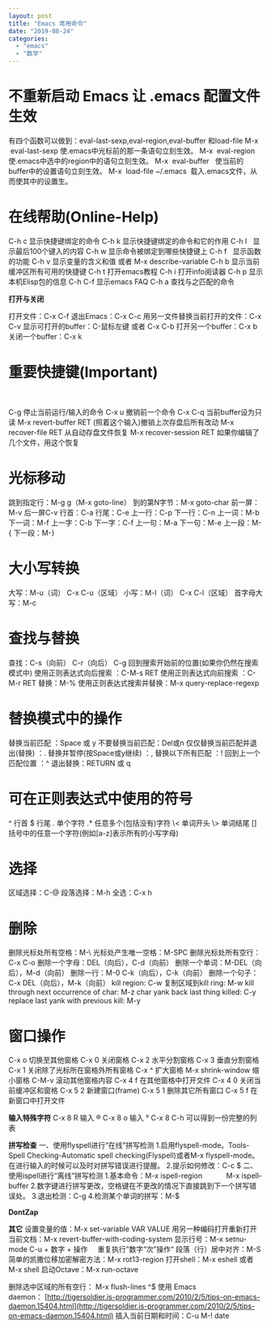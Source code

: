 ```yaml
---
layout: post
title: "Emacs 常用命令"
date: "2019-08-24"
categories: 
  - "emacs"
  - "数学"
---
```


# **不重新启动 Emacs 让 .emacs 配置文件生效**

有四个函数可以做到：eval-last-sexp,eval-region,eval-buffer 和load-file M-x  eval-last-sexp 使.emacs中光标前的那一条语句立刻生效。 M-x  eval-region   使.emacs中选中的region中的语句立刻生效。 M-x  eval-buffer   使当前的buffer中的设置语句立刻生效。 M-x  load-file ~/.emacs  载入.emacs文件，从而使其中的设置生。

# **在线帮助(Online-Help)**

C-h c 显示快捷键绑定的命令 C-h k 显示快捷键绑定的命令和它的作用 C-h l   显示最后100个键入的内容 C-h w 显示命令被绑定到哪些快捷键上 C-h f   显示函数的功能 C-h v 显示变量的含义和值 或者 M-x describe-variable C-h b 显示当前缓冲区所有可用的快捷键 C-h t 打开emacs教程 C-h i 打开info阅读器 C-h p 显示本机Elisp包的信息 C-h C-f 显示emacs FAQ C-h a 查找与之匹配的命令

**打开与关闭**

打开文件：C-x C-f 退出Emacs：C-x C-c 用另一文件替换当前打开的文件：C-x C-v 显示可打开的buffer：C-鼠标左键 或者 C-x C-b 打开另一个buffer：C-x b 关闭一个buffer：C-x k

# **重要快捷键(Important)** 

 

C-g 停止当前运行/输入的命令 C-x u 撤销前一个命令 C-x C-q 当前buffer设为只读 M-x revert-buffer RET (照着这个输入)撤销上次存盘后所有改动 M-x recover-file RET 从自动存盘文件恢复 M-x recover-session RET 如果你编辑了几个文件，用这个恢复

# **光标移动**

跳到指定行：M-g g（M-x goto-line） 到的第N字节：M-x goto-char 前一屏：M-v 后一屏C-v 行首：C-a 行尾：C-e 上一行：C-p 下一行：C-n 上一词：M-b 下一词：M-f 上一字：C-b 下一字：C-f 上一句：M-a 下一句：M-e 上一段：M-{ 下一段：M-}

# **大小写转换**

大写：M-u（词） C-x C-u（区域） 小写：M-l（词） C-x C-l（区域） 首字母大写：M-c

# **查找与替换**

查找：C-s（向前） C-r（向后） C-g 回到搜索开始前的位置(如果你仍然在搜索模式中) 使用正则表达式向后搜索 ：C-M-s RET 使用正则表达式向前搜索 ：C-M-r RET 替换：M-% 使用正则表达式搜索并替换：M-x query-replace-regexp

# **替换模式中的操作**

替换当前匹配 ：Space 或 y 不要替换当前匹配：Del或n 仅仅替换当前匹配并退出(替换) ：. 替换并暂停(按Space或y继续) ：, 替换以下所有匹配 ：! 回到上一个匹配位置 ：^ 退出替换：RETURN 或 q

# **可在正则表达式中使用的符号** 

^ 行首 $ 行尾 . 单个字符 .\* 任意多个(包括没有)字符 \\< 单词开头 \\> 单词结尾 \[\] 括号中的任意一个字符(例如\[a-z\]表示所有的小写字母)

# **选择**

区域选择：C-@ 段落选择：M-h 全选：C-x h

# **删除**

删除光标处所有空格：M-\\ 光标处产生唯一空格：M-SPC 删除光标处所有空行：C-x C-o 删除一个字母：DEL（向后），C-d（向前） 删除一个单词：M-DEL（向后），M-d（向前） 删除一行：M-0 C-k（向后），C-k（向前） 删除一个句子：C-x DEL（向后），M-k（向前） kill region: C-w 复制区域到kill ring: M-w kill through next occurrence of char: M-z char yank back last thing killed: C-y replace last yank with previous kill: M-y

# **窗口操作**

C-x o 切换至其他窗格 C-x 0 关闭窗格 C-x 2 水平分割窗格 C-x 3 垂直分割窗格 C-x 1 关闭除了光标所在窗格外所有窗格 C-x ^ 扩大窗格 M-x shrink-window 缩小窗格 C-M-v 滚动其他窗格内容 C-x 4 f 在其他窗格中打开文件 C-x 4 0 关闭当前缓冲区和窗格 C-x 5 2 新建窗口(frame) C-x 5 1 删除其它所有窗口 C-x 5 f 在新窗口中打开文件

**输入特殊字符** C-x 8 R 输入 ® C-x 8 o 输入 ° C-x 8 C-h 可以得到一份完整的列表

**拼写检查** 一、使用flyspell进行“在线”拼写检测 1.启用flyspell-mode。Tools-Spell Checking-Automatic spell checking(Flyspell)或者M-x flyspell-mode。在进行输入的时候可以及时对拼写错误进行提醒。 2.提示如何修改：C-c $ 二、使用ispell进行“离线”拼写检测 1.基本命令：M-x ispell-region            M-x ispell-buffer 2.数字键进行拼写更改，空格键在不更改的情况下直接跳到下一个拼写错误处。 3.退出检测：C-g 4.检测某个单词的拼写：M-$

**DontZap**

**其它** 设置变量的值：M-x set-variable <RET> VAR <RET> VALUE <RET> 用另一种编码打开重新打开当前文档：M-x revert-buffer-with-coding-system 显示行号：M-x setnu-mode C-u + 数字 + 操作     重复执行”数字“次”操作“ 段落（行）居中对齐：M-S 简单的凯撒位移加密解密方法：M-x rot13-region 打开shell：M-x eshell 或者 M-x shell 启动Octave：M-x run-octave

删除选中区域的所有空行： M-x flush-lines ^$ 使用 Emacs daemon： [http://tigersoldier.is-programmer.com/2010/2/5/tips-on-emacs-daemon.15404.html](http://tigersoldier.is-programmer.com/2010/2/5/tips-on-emacs-daemon.15404.html) 插入当前日期和时间：C-u M-! date

